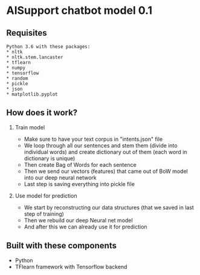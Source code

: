 # AISupport chatbot model 0.1

## Requisites
```
Python 3.6 with these packages:
* nltk
* nltk.stem.lancaster
* tflearn
* numpy
* tensorflow
* random
* pickle
* json
* matplotlib.pyplot
```

## How does it work?

1. Train model 
    * Make sure to have your text corpus in "intents.json" file
    * We loop through all our sentences and stem them (divide into individual words) and create dictionary out of them (each word in dictionary is unique)
    * Then create Bag of Words for each sentence 
    * Then we send our vectors (features) that came out of BoW model into our deep neural network
    * Last step is saving everything into pickle file

2. Use model for prediction
    * We start by reconstructing our data structures (that we saved in last step of training)
    * Then we rebuild our deep Neural net model 
    * And after this we can already use it for prediction
    
    
     


## Built with these components
*  Python
* TFlearn framework with Tensorflow backend
